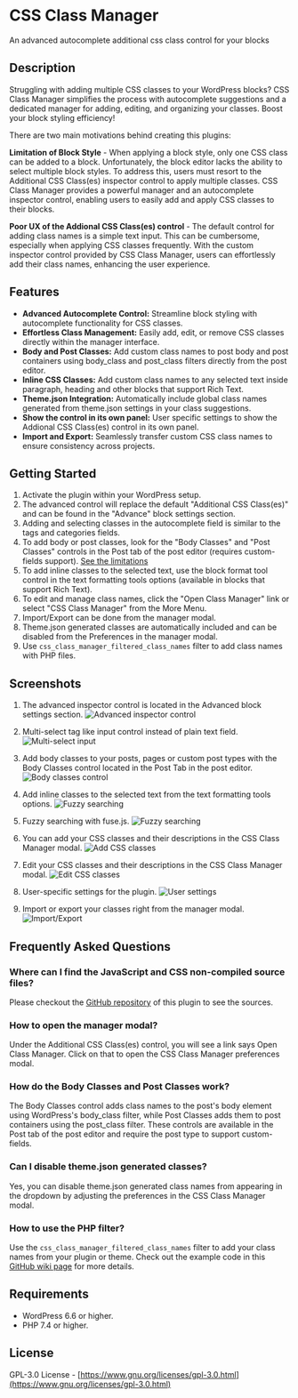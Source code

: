 # CSS Class Manager

An advanced autocomplete additional css class control for your blocks

## Description

Struggling with adding multiple CSS classes to your WordPress blocks? CSS Class Manager simplifies the process with autocomplete suggestions and a dedicated manager for adding, editing, and organizing your classes. Boost your block styling efficiency!

There are two main motivations behind creating this plugins:

**Limitation of Block Style** - When applying a block style, only one CSS class can be added to a block. Unfortunately, the block editor lacks the ability to select multiple block styles. To address this, users must resort to the Additional CSS Class(es) inspector control to apply multiple classes. CSS Class Manager provides a powerful manager and an autocomplete inspector control, enabling users to easily add and apply CSS classes to their blocks.

**Poor UX of the Addional CSS Class(es) control** - The default control for adding class names is a simple text input. This can be cumbersome, especially when applying CSS classes frequently. With the custom inspector control provided by CSS Class Manager, users can effortlessly add their class names, enhancing the user experience.

## Features

- **Advanced Autocomplete Control:** Streamline block styling with autocomplete functionality for CSS classes.
- **Effortless Class Management:** Easily add, edit, or remove CSS classes directly within the manager interface.
- **Body and Post Classes:** Add custom class names to post body and post containers using body_class and post_class filters directly from the post editor.
- **Inline CSS Classes:** Add custom class names to any selected text inside paragraph, heading and other blocks that support Rich Text.
- **Theme.json Integration:** Automatically include global class names generated from theme.json settings in your class suggestions.
- **Show the control in its own panel:** User specific settings to show the Addional CSS Class(es) control in its own panel.
- **Import and Export:** Seamlessly transfer custom CSS class names to ensure consistency across projects.

## Getting Started

1. Activate the plugin within your WordPress setup.
2. The advanced control will replace the default "Additional CSS Class(es)" and can be found in the "Advance" block settings section.
3. Adding and selecting classes in the autocomplete field is similar to the tags and categories fields.
4. To add body or post classes, look for the "Body Classes" and "Post Classes" controls in the Post tab of the post editor (requires custom-fields support). [See the limitations](https://github.com/ediamin/css-class-manager/wiki/Known-Issues#body-classes-preview-in-block-editor)
5. To add inline classes to the selected text, use the block format tool control in the text formatting tools options (available in blocks that support Rich Text).
6. To edit and manage class names, click the "Open Class Manager" link or select "CSS Class Manager" from the More Menu.
7. Import/Export can be done from the manager modal.
8. Theme.json generated classes are automatically included and can be disabled from the Preferences in the manager modal.
9. Use `css_class_manager_filtered_class_names` filter to add class names with PHP files.

## Screenshots

1. The advanced inspector control is located in the Advanced block settings section.
	![Advanced inspector control](.wp-org/screenshot-1.png)

2. Multi-select tag like input control instead of plain text field.
	![Multi-select input](.wp-org/screenshot-2.png)

3. Add body classes to your posts, pages or custom post types with the Body Classes control located in the Post Tab in the post editor.
	![Body classes control](.wp-org/screenshot-3.png)

4. Add inline classes to the selected text from the text formatting tools options.
	![Fuzzy searching](.wp-org/screenshot-4.png)

5. Fuzzy searching with fuse.js.
	![Fuzzy searching](.wp-org/screenshot-5.png)

6. You can add your CSS classes and their descriptions in the CSS Class Manager modal.
	![Add CSS classes](.wp-org/screenshot-6.png)

7. Edit your CSS classes and their descriptions in the CSS Class Manager modal.
	![Edit CSS classes](.wp-org/screenshot-7.png)

8. User-specific settings for the plugin.
	![User settings](.wp-org/screenshot-8.png)

9. Import or export your classes right from the manager modal.
	![Import/Export](.wp-org/screenshot-9.png)

## Frequently Asked Questions

### Where can I find the JavaScript and CSS non-compiled source files?
Please checkout the [GitHub repository](https://github.com/ediamin/css-class-manager) of this plugin to see the sources.

### How to open the manager modal?
Under the Additional CSS Class(es) control, you will see a link says Open Class Manager. Click on that to open the CSS Class Manager preferences modal.

### How do the Body Classes and Post Classes work?
The Body Classes control adds class names to the post's body element using WordPress's body_class filter, while Post Classes adds them to post containers using the post_class filter. These controls are available in the Post tab of the post editor and require the post type to support custom-fields.

### Can I disable theme.json generated classes?
Yes, you can disable theme.json generated class names from appearing in the dropdown by adjusting the preferences in the CSS Class Manager modal.

### How to use the PHP filter?
Use the `css_class_manager_filtered_class_names` filter to add your class names from your plugin or theme. Check out the example code in this [GitHub wiki page](https://github.com/ediamin/css-class-manager/wiki#how-to-use-the-php-filter) for more details.

## Requirements

- WordPress 6.6 or higher.
- PHP 7.4 or higher.

## License

GPL-3.0 License - [https://www.gnu.org/licenses/gpl-3.0.html](https://www.gnu.org/licenses/gpl-3.0.html)
